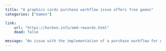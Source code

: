 ```yaml
---
title: "A graphics cards purchase workflow issue offers free games"
categories: ["Games"]

link:
    url: "https://korben.info/amd-rewards.html"
    dead: false

message: "An issue with the implementation of a purchase workflow for AMD Radeon graphics cards allows people to claim games for free."
---
```

